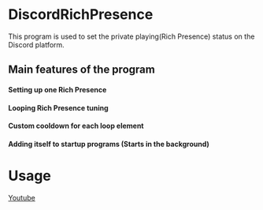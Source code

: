 # DiscordRichPresence

This program is used to set the private playing(Rich Presence) status on the Discord platform.

## Main features of the program

#### Setting up one Rich Presence
#### Looping Rich Presence tuning
#### Custom cooldown for each loop element
#### Adding itself to startup programs (Starts in the background)

# Usage
[Youtube](https://www.youtube.com/watch?v=C2gz-8LxPQI)
